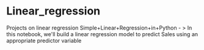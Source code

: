 # Linear_regression
Projects on linear regression
Simple+Linear+Regression+in+Python - > In this notebook, we'll build a linear regression model to predict Sales using an appropriate predictor variable
